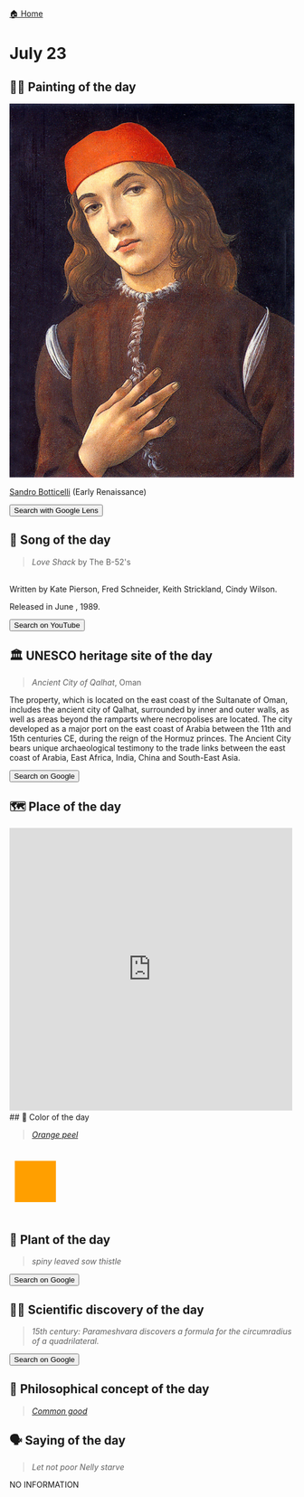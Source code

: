 
[🏠 Home](../../index.md)

# July 23

## 🧑‍🎨 Painting of the day

<img width="600" src="../img/Sandro_Botticelli_5.jpg">

[Sandro Botticelli](http://en.wikipedia.org/wiki/Sandro_Botticelli) (Early Renaissance)

<button class="btn btn-success"
onclick=" window.open('https://lens.google.com/uploadbyurl?url=https://iretes.github.io/one-a-day/data/img/Sandro_Botticelli_5.jpg','_blank')">
Search with Google Lens
</button>

## 🎼 Song of the day

> *Love Shack*
by The B-52's

<br />Written by Kate Pierson, Fred Schneider, Keith Strickland, Cindy Wilson.

Released in June , 1989.

<button class="btn btn-success"
onclick=" window.open('http://www.youtube.com/search?q=Love Shack by The B-52 s','_blank')">
Search on YouTube
</button>

## 🏛️ UNESCO heritage site of the day

> *Ancient City of Qalhat*, Oman

<p>The property, which is located on the east coast of the Sultanate of Oman, includes the ancient city of Qalhat, surrounded by inner and outer walls, as well as areas beyond the ramparts where necropolises are located. The city developed as a major port on the east coast of Arabia between the 11th and 15th centuries CE, during the reign of the Hormuz princes. The Ancient City bears unique archaeological testimony to the trade links between the east coast of Arabia, East Africa, India, China and South-East Asia.</p>

<button class="btn btn-success"
onclick=" window.open('http://www.google.com/search?q=Ancient City of Qalhat','_blank')">
Search on Google
</button>

## 🗺️ Place of the day

<iframe
src="https://www.mapcrunch.com"
name="mapcrunch"
width="500"
height="500"
allowTransparency="true"
scrolling="no"
frameborder="0"
>
</iframe>
## 🎨 Color of the day

> *[Orange peel](https://en.wikipedia.org/wiki/Orange_peel_(color))*

<div style="color:#FF9F00; font-size: 100px;">&#9632;</div>

## 🌿 Plant of the day

> *spiny leaved sow thistle*

<button class="btn btn-success"
onclick=" window.open('http://www.google.com/search?q=spiny leaved sow thistle','_blank')">
Search on Google
</button>

## 🧑‍🔬 Scientific discovery of the day

> *15th century: Parameshvara discovers a formula for the circumradius of a quadrilateral.*

<button class="btn btn-success"
onclick=" window.open('http://www.google.com/search?q=15th century: Parameshvara discovers a formula for the circumradius of a quadrilateral.','_blank')">
Search on Google
</button>

## 💭 Philosophical concept of the day

> *[Common good](https://en.wikipedia.org/wiki/Common_good)*

## 🗣️ Saying of the day

> *Let not poor Nelly starve*

NO INFORMATION
